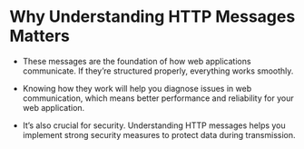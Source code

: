 # Why Understanding HTTP Messages Matters

- These messages are the foundation of how web applications communicate. If they’re structured properly, everything works smoothly.

- Knowing how they work will help you diagnose issues in web communication, which means better performance and reliability for your web application.

- It’s also crucial for security. Understanding HTTP messages helps you implement strong security measures to protect data during transmission.